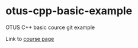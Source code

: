 # otus-cpp-basic-example
OTUS C++ basic cource git example

Link to [course page](https://otus.ru/lessons/cpp-basic/)

